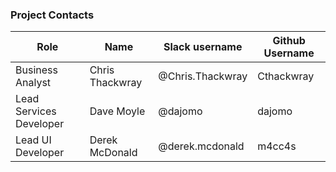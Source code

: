 ### Project Contacts

| Role | Name | Slack username | Github Username |
|---|---|---|---|
| Business Analyst | Chris Thackwray | @Chris.Thackwray | Cthackwray |
| Lead Services Developer | Dave Moyle | @dajomo | dajomo |
| Lead UI Developer | Derek McDonald | @derek.mcdonald | m4cc4s |

